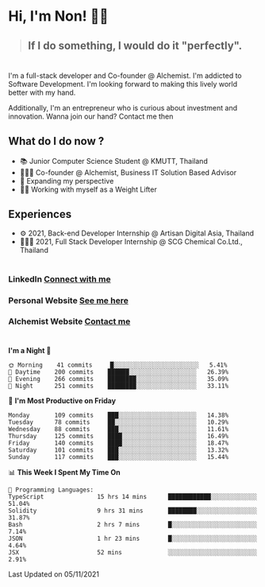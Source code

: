 # Hi, I'm Non! 🖐🏻

> ## If I do something, I would do it "perfectly".

#

I'm a full-stack developer and Co-founder @ Alchemist. I'm addicted to Software Development. I'm looking forward to making this lively world better with my hand.

Additionally, I'm an entrepreneur who is curious about investment and innovation. Wanna join our hand? Contact me then

## What do I do now ?

- 📚 Junior Computer Science Student @ KMUTT, Thailand
- 🧑🏻‍💻 Co-founder @ Alchemist, Business IT Solution Based Advisor
- 🌈 Expanding my perspective
- 🏋🏻 Working with myself as a Weight Lifter

## Experiences

- ⚙️ 2021, Back-end Developer Internship @ Artisan Digital Asia, Thailand
- 🧑🏻‍💻 2021, Full Stack Developer Internship @ SCG Chemical Co.Ltd., Thailand

#

### LinkedIn [Connect with me](https://www.linkedin.com/in/non-nontra/)

### Personal Website [See me here](https://nonnontra.com/)

### Alchemist Website [Contact me](https://alchemist-softwarehouse.co/)

#

<!--START_SECTION:waka-->
**I'm a Night 🦉** 

```text
🌞 Morning    41 commits     █░░░░░░░░░░░░░░░░░░░░░░░░   5.41% 
🌆 Daytime    200 commits    ██████░░░░░░░░░░░░░░░░░░░   26.39% 
🌃 Evening    266 commits    ████████░░░░░░░░░░░░░░░░░   35.09% 
🌙 Night      251 commits    ████████░░░░░░░░░░░░░░░░░   33.11%

```
📅 **I'm Most Productive on Friday** 

```text
Monday       109 commits    ███░░░░░░░░░░░░░░░░░░░░░░   14.38% 
Tuesday      78 commits     ██░░░░░░░░░░░░░░░░░░░░░░░   10.29% 
Wednesday    88 commits     ███░░░░░░░░░░░░░░░░░░░░░░   11.61% 
Thursday     125 commits    ████░░░░░░░░░░░░░░░░░░░░░   16.49% 
Friday       140 commits    ████░░░░░░░░░░░░░░░░░░░░░   18.47% 
Saturday     101 commits    ███░░░░░░░░░░░░░░░░░░░░░░   13.32% 
Sunday       117 commits    ███░░░░░░░░░░░░░░░░░░░░░░   15.44%

```


📊 **This Week I Spent My Time On** 

```text
💬 Programming Languages: 
TypeScript               15 hrs 14 mins      ████████████░░░░░░░░░░░░░   51.04% 
Solidity                 9 hrs 31 mins       ████████░░░░░░░░░░░░░░░░░   31.87% 
Bash                     2 hrs 7 mins        █░░░░░░░░░░░░░░░░░░░░░░░░   7.14% 
JSON                     1 hr 23 mins        █░░░░░░░░░░░░░░░░░░░░░░░░   4.64% 
JSX                      52 mins             ░░░░░░░░░░░░░░░░░░░░░░░░░   2.91%

```


 Last Updated on 05/11/2021
<!--END_SECTION:waka-->
